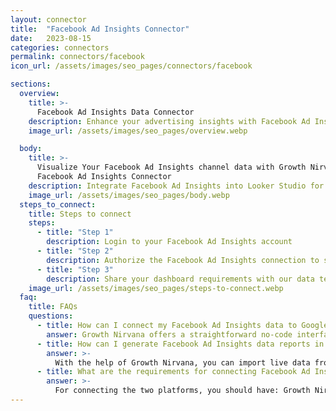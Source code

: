 ```yaml
---
layout: connector
title:  "Facebook Ad Insights Connector"
date:   2023-08-15
categories: connectors
permalink: connectors/facebook
icon_url: /assets/images/seo_pages/connectors/facebook

sections:
  overview:
    title: >-
      Facebook Ad Insights Data Connector
    description: Enhance your advertising insights with Facebook Ad Insights integration. Seamlessly merge ad performance data from Facebook with Looker Studio's analytical prowess, unlocking insights that shape ad strategies, customer engagement, and campaign success.
    image_url: /assets/images/seo_pages/overview.webp

  body:
    title: >-
      Visualize Your Facebook Ad Insights channel data with Growth Nirvana's
      Facebook Ad Insights Connector
    description: Integrate Facebook Ad Insights into Looker Studio for comprehensive advertising analytics that guide your campaign strategies.
    image_url: /assets/images/seo_pages/body.webp
  steps_to_connect:
    title: Steps to connect
    steps:
      - title: "Step 1"
        description: Login to your Facebook Ad Insights account
      - title: "Step 2"
        description: Authorize the Facebook Ad Insights connection to send data to Growth Nirvana
      - title: "Step 3"
        description: Share your dashboard requirements with our data team. We will build the report for you.
    image_url: /assets/images/seo_pages/steps-to-connect.webp
  faq:
    title: FAQs
    questions:
      - title: How can I connect my Facebook Ad Insights data to Google Data Studio/Looker Studio?
        answer: Growth Nirvana offers a straightforward no-code interface to connect to Facebook Ad Insights data sources.
      - title: How can I generate Facebook Ad Insights data reports in Looker Studio?
        answer: >-
          With the help of Growth Nirvana, you can import live data from Facebook Ad Insights into Looker Studio. These data can be viewed in charts, tables, and dashboards to generate branded reports that can be shared instantly.
      - title: What are the requirements for connecting Facebook Ad Insights and Looker Studio?
        answer: >-
          For connecting the two platforms, you should have: Growth Nirvana Account and Facebook Ad Insights Ads Account
---
```

